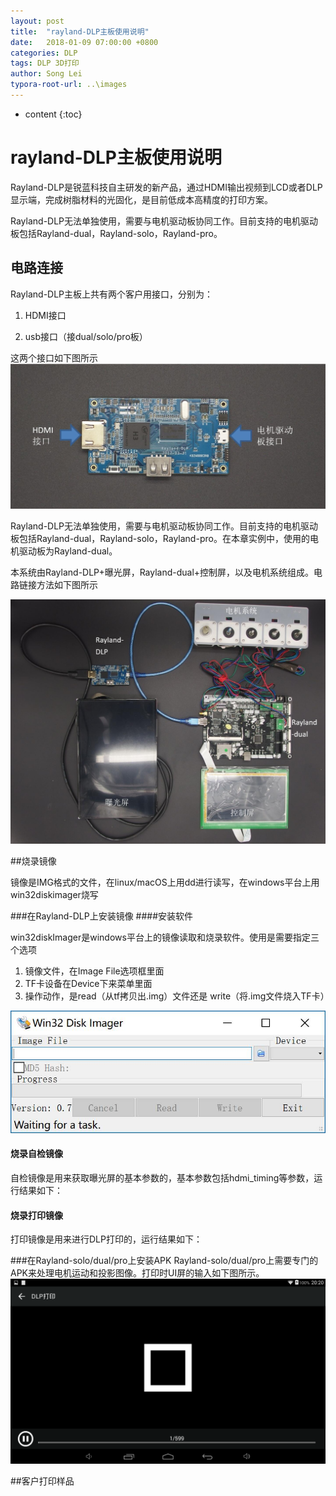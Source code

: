 ```yaml
---
layout: post
title:  "rayland-DLP主板使用说明"
date:   2018-01-09 07:00:00 +0800
categories: DLP 
tags: DLP 3D打印 
author: Song Lei
typora-root-url: ..\images
---
```


* content
{:toc}
# rayland-DLP主板使用说明

Rayland-DLP是锐蓝科技自主研发的新产品，通过HDMI输出视频到LCD或者DLP显示端，完成树脂材料的光固化，是目前低成本高精度的打印方案。

Rayland-DLP无法单独使用，需要与电机驱动板协同工作。目前支持的电机驱动板包括Rayland-dual，Rayland-solo，Rayland-pro。

## 电路连接



Rayland-DLP主板上共有两个客户用接口，分别为：

1. HDMI接口

2. usb接口（接dual/solo/pro板）

这两个接口如下图所示
 ![dlp_interface](images/dlp_interface.jpg)

Rayland-DLP无法单独使用，需要与电机驱动板协同工作。目前支持的电机驱动板包括Rayland-dual，Rayland-solo，Rayland-pro。在本章实例中，使用的电机驱动板为Rayland-dual。

本系统由Rayland-DLP+曝光屏，Rayland-dual+控制屏，以及电机系统组成。电路链接方法如下图所示

![dlp_in_circuit](images/dlp_in_circuit.jpg)

##烧录镜像

镜像是IMG格式的文件，在linux/macOS上用dd进行读写，在windows平台上用win32diskimager烧写

###在Rayland-DLP上安装镜像
####安装软件

win32diskImager是windows平台上的镜像读取和烧录软件。使用是需要指定三个选项

1. 镜像文件，在Image File选项框里面
2. TF卡设备在Device下来菜单里面
3. 操作动作，是read（从tf拷贝出.img）文件还是 write（将.img文件烧入TF卡）

![win32disk](images/win32disk.jpg)

#### 烧录自检镜像

自检镜像是用来获取曝光屏的基本参数的，基本参数包括hdmi_timing等参数，运行结果如下：

#### 烧录打印镜像

打印镜像是用来进行DLP打印的，运行结果如下：



###在Rayland-solo/dual/pro上安装APK
Rayland-solo/dual/pro上需要专门的APK来处理电机运动和投影图像。打印时UI屏的输入如下图所示。
![dlp_on_screen](images/dlp_on_screen.png)

##客户打印样品


